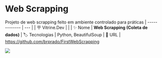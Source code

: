 # Web Scrapping

Projeto de web scrapping feito em ambiente controlado para práticas
| -------------  | --- |
| :placard: Vitrine.Dev |     |
| :sparkles: Nome        | **Web Scrapping (Coleta de dados)**
| :label: Tecnologias | Python, BeautifulSoup
| :rocket: URL         | https://github.com/brprado/FirstWebScrapping


<!-- Inserir imagem com a #vitrinedev ao final do link -->
![](https://blog.apify.com/content/images/2022/09/what_is_web_scraping.png#vitrinedev)

